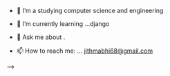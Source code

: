 



- 🔭 I’m a studying computer science and engineering 
- 🌱 I’m currently learning ...django


- 💬 Ask me about .
- 📫 How to reach me: ... jithmabhi68@gmail.com


-->

